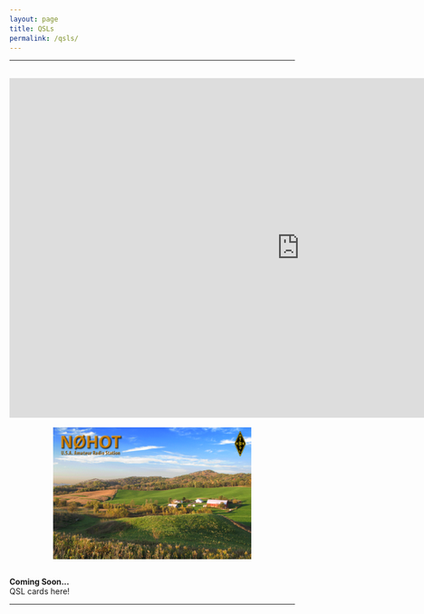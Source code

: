```yaml
---
layout: page
title: QSLs
permalink: /qsls/
---
```

-------------------------------------------
<br>
<div style="text-align: center">
<iframe frameborder=0 height=600 scrolling=no src='https://www.qsomap.org/QSOmapProduction/qsomapforQRZ.php?call=n0hot' width=1024></iframe></p>
<img src="/assets/img/QSL-frontForStudioWebsite.png" alt="n0hot" width="350" height="233" align="center">
</div><br>

**Coming Soon...**   
QSL cards here! 

-------------------------------------------
